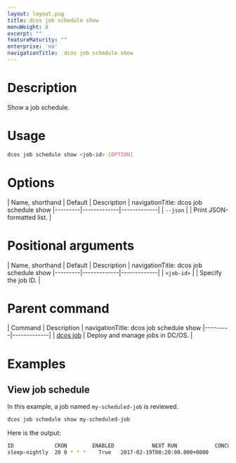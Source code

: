 ```yaml
---
layout: layout.pug
title: dcos job schedule show
menuWeight: 8
excerpt: ""
featureMaturity: ""
enterprise: 'no'
navigationTitle:  dcos job schedule show
---
```


<!-- This source repo for this topic is https://github.com/dcos/dcos-docs -->

    
# Description
Show a job schedule.

# Usage

```bash
dcos job schedule show <job-id> [OPTION]
```

# Options

| Name, shorthand | Default | Description |
navigationTitle:  dcos job schedule show
|---------|-------------|-------------|
| `--json`   |             |  Print JSON-formatted list. |

# Positional arguments

| Name, shorthand | Default | Description |
navigationTitle:  dcos job schedule show
|---------|-------------|-------------|
| `<job-id>`   |             |  Specify the job ID. |

# Parent command

| Command | Description |
navigationTitle:  dcos job schedule show
|---------|-------------|
| [dcos job](/docs/1.9/cli/command-reference/dcos-job/) |  Deploy and manage jobs in DC/OS. |

# Examples

## View job schedule

In this example, a job named `my-scheduled-job` is reviewed.

```bash
dcos job schedule show my-scheduled-job
```
   
Here is the output:
     
```bash
ID             CRON        ENABLED            NEXT RUN            CONCURRENCY POLICY  
sleep-nightly  20 0 * * *    True   2017-02-19T00:20:00.000+0000        ALLOW
```

